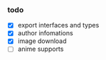 ### todo
- [x] export interfaces and types
- [x] author infomations
- [x] image download
- [ ] anime supports
